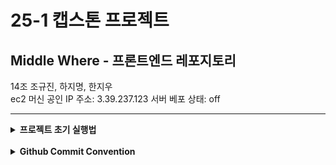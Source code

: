 # 25-1 캡스톤 프로젝트

## Middle Where - 프론트엔드 레포지토리

14조 조규진, 하지명, 한지우  
ec2 머신 공인 IP 주소: 3.39.237.123
서버 베포 상태: off

---

<details>
<summary><b>프로젝트 초기 실행법</b></summary>
<div markdown="2">

#### 1. 프로젝트 clone해오기

```shell
git clone https://github.com/Capstone-25-1/PlayList4U_FrontEnd.git
```

#### 2. 패키지 설치

```shell
npm install
```

#### 3. localhost에서 실행

```shell
npm run dev
```

</div>
</details><br/>

<details>
<summary><b>Github Commit Convention</b></summary>
<div markdown="1">

| **Tag Name** | **Description**                      |
| ------------ | ------------------------------------ |
| `Init`       | 프로제트 초기 생성                   |
| `Feat`       | 새로운 기능 구현                     |
| `Fix`        | 버그, 오류 수정                      |
| `Design`     | CSS 등 디자인 변경                   |
| `Docs`       | 문서 수정                            |
| `Test`       | 테스트 코드 추가 및 업데이트         |
| `Chore`      | 코드 수정, 내부 파일 수정            |
| `Del`        | 불필요한 코드, 파일 삭제             |
| `Refactor`   | 코드 리팩토링                        |
| `Merge`      | 다른 브랜치 Merge할 때 사용          |
| `Add`        | 라이브러리 추가, 새로운 파일 생성 등 |
| `Rename`     | 파일 이름 변경                       |
| `move`       | 프로젝트 내 파일이나 코드의 이동     |

</div>
</details>
